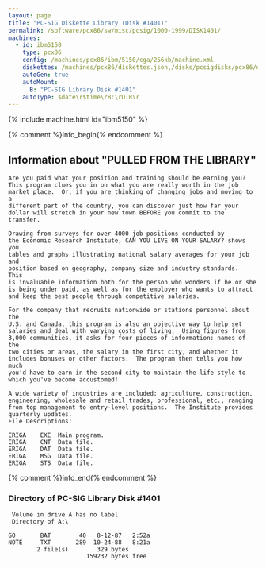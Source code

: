 ```yaml
---
layout: page
title: "PC-SIG Diskette Library (Disk #1401)"
permalink: /software/pcx86/sw/misc/pcsig/1000-1999/DISK1401/
machines:
  - id: ibm5150
    type: pcx86
    config: /machines/pcx86/ibm/5150/cga/256kb/machine.xml
    diskettes: /machines/pcx86/diskettes.json,/disks/pcsigdisks/pcx86/diskettes.json
    autoGen: true
    autoMount:
      B: "PC-SIG Library Disk #1401"
    autoType: $date\r$time\rB:\rDIR\r
---
```


{% include machine.html id="ibm5150" %}

{% comment %}info_begin{% endcomment %}

## Information about "PULLED FROM THE LIBRARY"

    Are you paid what your position and training should be earning you?
    This program clues you in on what you are really worth in the job
    market place.  Or, if you are thinking of changing jobs and moving to a
    different part of the country, you can discover just how far your
    dollar will stretch in your new town BEFORE you commit to the transfer.
    
    Drawing from surveys for over 4000 job positions conducted by
    the Economic Research Institute, CAN YOU LIVE ON YOUR SALARY? shows you
    tables and graphs illustrating national salary averages for your job and
    position based on geography, company size and industry standards.  This
    is invaluable information both for the person who wonders if he or she
    is being under paid, as well as for the employer who wants to attract
    and keep the best people through competitive salaries.
    
    For the company that recruits nationwide or stations personnel about the
    U.S. and Canada, this program is also an objective way to help set
    salaries and deal with varying costs of living.  Using figures from
    3,000 communities, it asks for four pieces of information: names of the
    two cities or areas, the salary in the first city, and whether it
    includes bonuses or other factors.  The program then tells you how much
    you'd have to earn in the second city to maintain the life style to
    which you've become accustomed!
    
    A wide variety of industries are included: agriculture, construction,
    engineering, wholesale and retail trades, professional, etc., ranging
    from top management to entry-level positions.  The Institute provides
    quarterly updates.
    File Descriptions:
    
    ERIGA    EXE  Main program.
    ERIGA    CNT  Data file.
    ERIGA    DAT  Data file.
    ERIGA    MSG  Data file.
    ERIGA    STS  Data file.
{% comment %}info_end{% endcomment %}


### Directory of PC-SIG Library Disk #1401

     Volume in drive A has no label
     Directory of A:\

    GO       BAT        40   8-12-87   2:52a
    NOTE     TXT       289  10-24-88   8:21a
            2 file(s)        329 bytes
                          159232 bytes free
